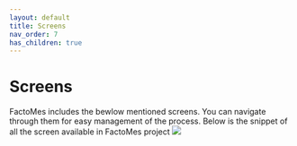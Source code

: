 ```yaml
---
layout: default
title: Screens
nav_order: 7
has_children: true
---
```

# Screens

FactoMes includes the bewlow mentioned screens. You can navigate through them for easy management of the process.
Below is the snippet of all the screen available in FactoMes project
 ![](../../../assets/images/screens/screens.png)







